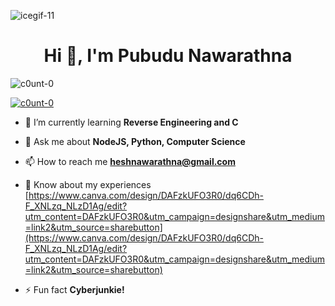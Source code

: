 ![icegif-11](https://github.com/C0unt-0/C0unt-0/assets/133084345/ae9589ed-d27f-4d75-bbaf-4e8d5d044b25)

<h1 align="center">Hi 👋, I'm Pubudu Nawarathna</h1>

<p align="left"> <img src="https://komarev.com/ghpvc/?username=c0unt-0&label=Profile%20views&color=0e75b6&style=flat" alt="c0unt-0" /> </p>

<p align="left"> <a href="https://github.com/ryo-ma/github-profile-trophy"><img src="https://github-profile-trophy.vercel.app/?username=c0unt-0" alt="c0unt-0" /></a> </p>

- 🌱 I’m currently learning **Reverse Engineering and C**

- 💬 Ask me about **NodeJS, Python, Computer Science**

- 📫 How to reach me **heshnawarathna@gmail.com**

- 📄 Know about my experiences [https://www.canva.com/design/DAFzkUFO3R0/dq6CDh-F_XNLzq_NLzD1Ag/edit?utm_content=DAFzkUFO3R0&utm_campaign=designshare&utm_medium=link2&utm_source=sharebutton](https://www.canva.com/design/DAFzkUFO3R0/dq6CDh-F_XNLzq_NLzD1Ag/edit?utm_content=DAFzkUFO3R0&utm_campaign=designshare&utm_medium=link2&utm_source=sharebutton)

- ⚡ Fun fact **Cyberjunkie!**
